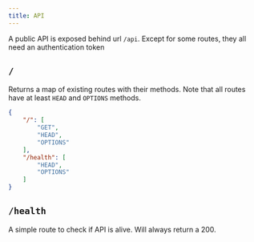 ```yaml
---
title: API
---
```


A public API is exposed behind url `/api`. Except for some routes, they all need an authentication token

## `/`

<!-- badge:api-auth open -->
<!-- badge:api-method GET -->

Returns a map of existing routes with their methods. Note that all routes have at least `HEAD` and `OPTIONS` methods.

```json
{
    "/": [
        "GET",
        "HEAD",
        "OPTIONS"
    ],
    "/health": [
        "HEAD",
        "OPTIONS"
    ]
}
```

## `/health`

<!-- badge:api-auth open -->
<!-- badge:api-method HEAD -->

A simple route to check if API is alive. Will always return a 200.
